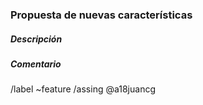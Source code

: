 ### Propuesta de nuevas características

##### Descripción
<!-- Indica brevemente qué es lo que te gustaría que se añadiera a la aplicación -->

##### Comentario
<!-- Expón por qué consideras necesaria esta nueva función y, si lo deseas, de qué forma se podría implementar -->

<!-- ¡No borres esto! -->
/label ~feature
/assing @a18juancg